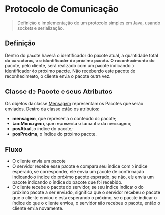 # Protocolo de Comunicação
> Definição e implementação de um protocolo simples em Java, usando sockets e serialização.

## Definição
Dentro do pacote haverá o identificador do pacote atual, a quantidade total de caracteres, e o identificador do próximo pacote. O reconhecimento do pacote, pelo cliente, será realizado com um pacote indicando o identificador do próximo pacote. Não recebendo este pacote de reconhecimento, o cliente envia o pacote outra vez.

## Classe de Pacote e seus Atributos
Os objetos da classe [Mensagem](https://github.com/owlmilo1/ProtocoloComunicaDados/blob/main/src/implementaprotocolo/Mensagem.java) representam os Pacotes que serão enviados.
Dentro da classe estão os atributos: 
- **mensagem**, que representa o conteúdo do pacote; 
- **tamMensagem**, que representa o tamanho da mensagem; 
- **posAtual**, o índice do pacote; 
- **posProxima**, o índice do próximo pacote.

## Fluxo
- O cliente envia um pacote. 
- O servidor recebe esse pacote e compara seu índice com o índice esperado, se corresponder, ele envia um pacote de confirmação indicando o índice do próximo pacote esperado, se não, ele envia um pacote indicando o índice do pacote que foi recebido. 
- O cliente recebe o pacote do servidor, se seu índice indicar o do próximo pacote a ser enviado, significa que o servidor recebeu o pacote que o cliente enviou e está esperando o próximo, se o pacote indicar o índice do que o cliente enviou, o servidor não recebeu o pacote, então o cliente envia novamente.
